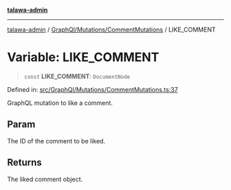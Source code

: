[**talawa-admin**](../../../../README.md)

***

[talawa-admin](../../../../README.md) / [GraphQl/Mutations/CommentMutations](../README.md) / LIKE\_COMMENT

# Variable: LIKE\_COMMENT

> `const` **LIKE\_COMMENT**: `DocumentNode`

Defined in: [src/GraphQl/Mutations/CommentMutations.ts:37](https://github.com/gautam-divyanshu/talawa-admin/blob/334f0f7773e45df65600a1da08d00c41806347e4/src/GraphQl/Mutations/CommentMutations.ts#L37)

GraphQL mutation to like a comment.

## Param

The ID of the comment to be liked.

## Returns

The liked comment object.
